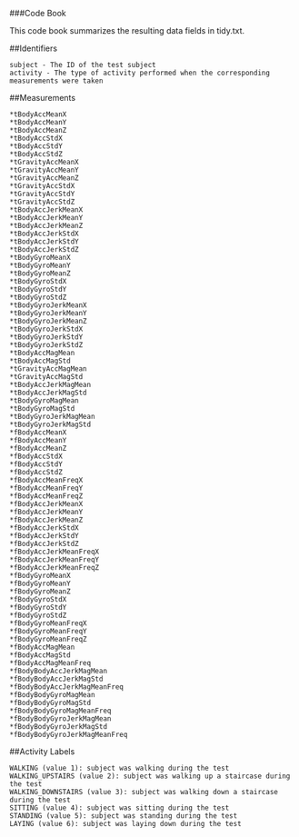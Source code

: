 ###Code Book

This code book summarizes the resulting data fields in tidy.txt.

##Identifiers

    subject - The ID of the test subject
    activity - The type of activity performed when the corresponding measurements were taken

##Measurements

    *tBodyAccMeanX
    *tBodyAccMeanY
    *tBodyAccMeanZ
    *tBodyAccStdX
    *tBodyAccStdY
    *tBodyAccStdZ
    *tGravityAccMeanX
    *tGravityAccMeanY
    *tGravityAccMeanZ
    *tGravityAccStdX
    *tGravityAccStdY
    *tGravityAccStdZ
    *tBodyAccJerkMeanX
    *tBodyAccJerkMeanY
    *tBodyAccJerkMeanZ
    *tBodyAccJerkStdX
    *tBodyAccJerkStdY
    *tBodyAccJerkStdZ
    *tBodyGyroMeanX
    *tBodyGyroMeanY
    *tBodyGyroMeanZ
    *tBodyGyroStdX
    *tBodyGyroStdY
    *tBodyGyroStdZ
    *tBodyGyroJerkMeanX
    *tBodyGyroJerkMeanY
    *tBodyGyroJerkMeanZ
    *tBodyGyroJerkStdX
    *tBodyGyroJerkStdY
    *tBodyGyroJerkStdZ
    *tBodyAccMagMean
    *tBodyAccMagStd
    *tGravityAccMagMean
    *tGravityAccMagStd
    *tBodyAccJerkMagMean
    *tBodyAccJerkMagStd
    *tBodyGyroMagMean
    *tBodyGyroMagStd
    *tBodyGyroJerkMagMean
    *tBodyGyroJerkMagStd
    *fBodyAccMeanX
    *fBodyAccMeanY
    *fBodyAccMeanZ
    *fBodyAccStdX
    *fBodyAccStdY
    *fBodyAccStdZ
    *fBodyAccMeanFreqX
    *fBodyAccMeanFreqY
    *fBodyAccMeanFreqZ
    *fBodyAccJerkMeanX
    *fBodyAccJerkMeanY
    *fBodyAccJerkMeanZ
    *fBodyAccJerkStdX
    *fBodyAccJerkStdY
    *fBodyAccJerkStdZ
    *fBodyAccJerkMeanFreqX
    *fBodyAccJerkMeanFreqY
    *fBodyAccJerkMeanFreqZ
    *fBodyGyroMeanX
    *fBodyGyroMeanY
    *fBodyGyroMeanZ
    *fBodyGyroStdX
    *fBodyGyroStdY
    *fBodyGyroStdZ
    *fBodyGyroMeanFreqX
    *fBodyGyroMeanFreqY
    *fBodyGyroMeanFreqZ
    *fBodyAccMagMean
    *fBodyAccMagStd
    *fBodyAccMagMeanFreq
    *fBodyBodyAccJerkMagMean
    *fBodyBodyAccJerkMagStd
    *fBodyBodyAccJerkMagMeanFreq
    *fBodyBodyGyroMagMean
    *fBodyBodyGyroMagStd
    *fBodyBodyGyroMagMeanFreq
    *fBodyBodyGyroJerkMagMean
    *fBodyBodyGyroJerkMagStd
    *fBodyBodyGyroJerkMagMeanFreq


##Activity Labels

    WALKING (value 1): subject was walking during the test
    WALKING_UPSTAIRS (value 2): subject was walking up a staircase during the test
    WALKING_DOWNSTAIRS (value 3): subject was walking down a staircase during the test
    SITTING (value 4): subject was sitting during the test
    STANDING (value 5): subject was standing during the test
    LAYING (value 6): subject was laying down during the test
